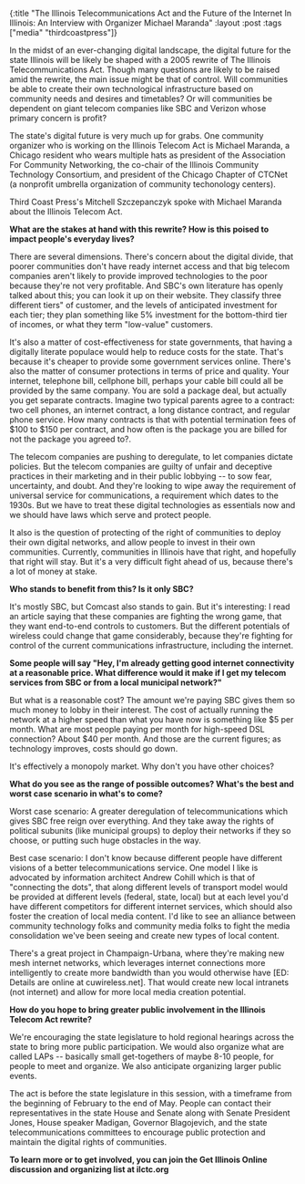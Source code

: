 {:title "The Illinois Telecommunications Act and the Future of the Internet In Illinois: An Interview with Organizer Michael Maranda"
:layout :post
:tags  ["media" "thirdcoastpress"]}

In the midst of an ever-changing digital landscape, the digital future for the
state Illinois will be likely be shaped with a 2005 rewrite of The Illinois
Telecommunications Act. Though many questions are likely to be raised amid the
rewrite, the main issue might be that of control. Will communities be able to
create their own technological infrastructure based on community needs and
desires and timetables? Or will communities be dependent on giant telecom
companies like SBC and Verizon whose primary concern is profit?  
  
The state's digital future is very much up for grabs. One community organizer
who is working on the Illinois Telecom Act is Michael Maranda, a Chicago
resident who wears multiple hats as president of the Association For Community
Networking, the co-chair of the Illinois Community Technology Consortium, and
president of the Chicago Chapter of CTCNet (a nonprofit umbrella organization
of community techonology centers).  
  
Third Coast Press's Mitchell Szczepanczyk spoke with Michael Maranda about the
Illinois Telecom Act.  
  
**What are the stakes at hand with this rewrite? How is this poised to impact people's everyday lives?**   
  
There are several dimensions. There's concern about the digital divide, that
poorer communities don't have ready internet access and that big telecom
companies aren't likely to provide improved technologies to the poor because
they're not very profitable. And SBC's own literature has openly talked about
this; you can look it up on their website. They classify three different
tiers" of customer, and the levels of anticipated investment for each tier;
they plan something like 5% investment for the bottom-third tier of incomes,
or what they term "low-value" customers.  
  
It's also a matter of cost-effectiveness for state governments, that having a
digitally literate populace would help to reduce costs for the state. That's
because it's cheaper to provide some government services online. There's also
the matter of consumer protections in terms of price and quality. Your
internet, telephone bill, cellphone bill, perhaps your cable bill could all be
provided by the same company. You are sold a package deal, but actually you
get separate contracts. Imagine two typical parents agree to a contract: two
cell phones, an internet contract, a long distance contract, and regular phone
service. How many contracts is that with potential termination fees of $100 to
$150 per contract, and how often is the package you are billed for not the
package you agreed to?.  
  
The telecom companies are pushing to deregulate, to let companies dictate
policies. But the telecom companies are guilty of unfair and deceptive
practices in their marketing and in their public lobbying -- to sow fear,
uncertainty, and doubt. And they're looking to wipe away the requirement of
universal service for communications, a requirement which dates to the 1930s.
But we have to treat these digital technologies as essentials now and we
should have laws which serve and protect people.  
  
It also is the question of protecting of the right of communities to deploy
their own digital networks, and allow people to invest in their own
communities. Currently, communities in Illinois have that right, and hopefully
that right will stay. But it's a very difficult fight ahead of us, because
there's a lot of money at stake.  
  
**Who stands to benefit from this? Is it only SBC?**   
  
It's mostly SBC, but Comcast also stands to gain. But it's interesting: I read
an article saying that these companies are fighting the wrong game, that they
want end-to-end controls to customers. But the different potentials of
wireless could change that game considerably, because they're fighting for
control of the current communications infrastructure, including the internet.  
  
**Some people will say "Hey, I'm already getting good internet connectivity at a reasonable price. What difference would it make if I get my telecom services from SBC or from a local municipal network?"**   
  
But what is a reasonable cost? The amount we're paying SBC gives them so much
money to lobby in their interest. The cost of actually running the network at
a higher speed than what you have now is something like $5 per month. What are
most people paying per month for high-speed DSL connection? About $40 per
month. And those are the current figures; as technology improves, costs should
go down.  
  
It's effectively a monopoly market. Why don't you have other choices?  
  
**What do you see as the range of possible outcomes? What's the best and worst case scenario in what's to come?**   
  
Worst case scenario: A greater deregulation of telecommunications which gives
SBC free reign over everything. And they take away the rights of political
subunits (like municipal groups) to deploy their networks if they so choose,
or putting such huge obstacles in the way.  
  
Best case scenario: I don't know because different people have different
visions of a better telecommunications service. One model I like is advocated
by information architect Andrew Cohill which is that of "connecting the dots",
that along different levels of transport model would be provided at different
levels (federal, state, local) but at each level you'd have different
competitors for different internet services, which should also foster the
creation of local media content. I'd like to see an alliance between community
technology folks and community media folks to fight the media consolidation
we've been seeing and create new types of local content.  
  
There's a great project in Champaign-Urbana, where they're making new mesh
internet networks, which leverages internet connections more intelligently to
create more bandwidth than you would otherwise have [ED: Details are online at
cuwireless.net]. That would create new local intranets (not internet) and
allow for more local media creation potential.  
  
**How do you hope to bring greater public involvement in the Illinois Telecom Act rewrite?**   
  
We're encouraging the state legislature to hold regional hearings across the
state to bring more public participation. We would also organize what are
called LAPs -- basically small get-togethers of maybe 8-10 people, for people
to meet and organize. We also anticipate organizing larger public events.  
  
The act is before the state legislature in this session, with a timeframe from
the beginning of February to the end of May. People can contact their
representatives in the state House and Senate along with Senate President
Jones, House speaker Madigan, Governor Blagojevich, and the state
telecommunications committees to encourage public protection and maintain the
digital rights of communities.  
  
**To learn more or to get involved, you can join the Get Illinois Online discussion and organizing list at ilctc.org**


